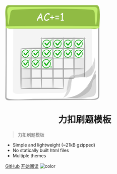 <img src="./img/logo.png" width = "300" height = "300" alt="AlgoWiki" align=center />


<h1 align="center">力扣刷题模板</h1>

> 力扣刷题模板

- Simple and lightweight (~21kB gzipped)
- No statically built html files
- Multiple themes

[GitHub](https://github.com/ojeveryday/AlgoWiki)
[开始阅读](#AlgoWiki)
![color](#f0f0f0)